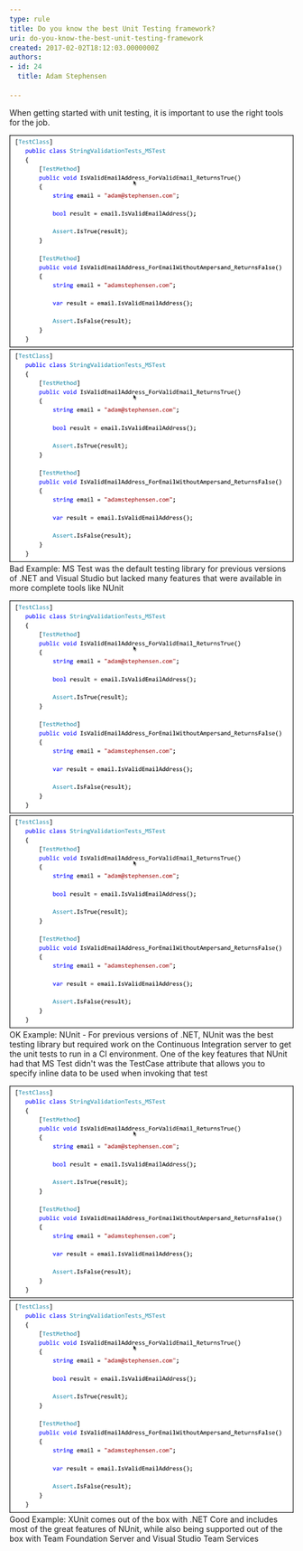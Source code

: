 ```yaml
---
type: rule
title: Do you know the best Unit Testing framework?
uri: do-you-know-the-best-unit-testing-framework
created: 2017-02-02T18:12:03.0000000Z
authors:
- id: 24
  title: Adam Stephensen

---
```


When getting started with unit testing, it is important to use the right tools for the job.​
 
![](bestunittest-bad1.png)
![](bestunittest-bad1.png)Bad Example: MS Test was the default testing library for previous versions of .NET and Visual Studio but lacked many features that were available in more complete tools like NUnit

![](bestunittest-bad1.png)
![](bestunittest-bad1.png)OK Example: NUnit - For previous versions of .NET, NUnit was the best testing library but required work on the Continuous Integration server to get the unit tests to run in a CI environment. One of the key features that NUnit had that MS Test didn't was the TestCase attribute that allows you to specify inline data to be used when invoking that test
  
![](bestunittest-bad1.png)
![](bestunittest-bad1.png)Good Example: XUnit comes out of the box with .NET Core and includes most of the great features of NUnit, while also being supported out of the box with Team Foundation Server and Visual Studio Team Services
